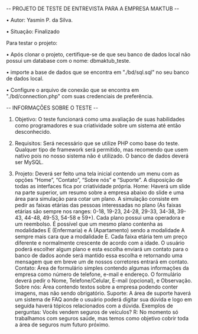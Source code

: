 -- PROJETO DE TESTE DE ENTREVISTA PARA A EMPRESA MAKTUB --

 • Autor: Yasmin P. da Silva.

 • Situação: Finalizado

 Para testar o projeto:

 • Após clonar o projeto, certifique-se de que seu banco de dados local não possui um database com o nome: dbmaktub_teste.

 • importe a base de dados que se encontra em "./bd/sql.sql" no seu banco de dados local.

 • Configure o arquivo de conexão que se encontra em "./bd/connection.php" com suas credenciais de preferência.

-- INFORMAÇÕES SOBRE O TESTE --

1. Objetivo:
O teste funcionará como uma avaliação de suas habilidades como programadores e sua
criatividade sobre um sistema até então desconhecido.

2. Requisitos:
Será necessário que se utilize PHP como base do teste. Qualquer tipo de framework será
permitido, mas recomendo que usem nativo pois no nosso sistema não é utilizado.
O banco de dados deverá ser MySQL.

3. Projeto:
Deverá ser feito uma tela inicial contendo um menu com as opções “Home”, “Contato”,
“Sobre nós” e “Suporte”. A disposição de todas as interfaces fica por criatividade própria.
Home: Haverá um slide na parte superior, um resumo sobre a empresa abaixo do slide e
uma área para simulação para cotar um plano. A simulação consiste em pedir as faixas
etárias das pessoas interessadas no plano (As faixas etárias são sempre nos ranges: 0-18,
19-23, 24-28, 29-33, 34-38, 39-43, 44-48, 49-53, 54-58 e 59+). Cada plano possui uma
operadora e um reembolso. É possível que um mesmo plano contenha as modalidades E
(Enfermaria) e A (Apartamento) sendo a modalidade A sempre mais cara que a modalidade
E. Cada faixa etária tem um preço diferente e normalmente crescente de acordo com a
idade. O usuário poderá escolher algum plano e esta escolha enviará um contato para o
banco de dados aonde será mantido essa escolha e retornando uma mensagem que em
breve um de nossos corretores entrará em contato.
Contato: Área de formulário simples contendo algumas informações da empresa como
número de telefone, e-mail e endereço. O formulário deverá pedir o Nome,
Telefone/Celular, E-mail (opcional), e Observação.
Sobre nós: Área contendo textos sobre a empresa podendo conter imagens, mas não
sendo obrigatório.
Suporte: A área de suporte haverá um sistema de FAQ aonde o usuário poderá digitar sua
dúvida e logo em seguida haverá tópicos relacionados com a dúvida. Exemplos de
perguntas: Vocês vendem seguros de veículos? R: No momento só trabalhamos com
seguros saúde, mas temos como objetivo cobrir toda a área de seguros num futuro próximo.
